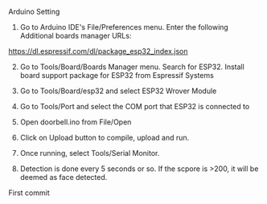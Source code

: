 Arduino Setting
 
1. Go to Arduino IDE's File/Preferences menu. Enter the following Additional boards manager URLs: 

https://dl.espressif.com/dl/package_esp32_index.json

2. Go to Tools/Board/Boards Manager menu. Search for ESP32. Install board support package for ESP32 from Espressif Systems

3. Go to Tools/Board/esp32 and select ESP32 Wrover Module

4. Go to Tools/Port and select the COM port that ESP32 is connected to

5. Open doorbell.ino from File/Open

6. Click on Upload button to compile, upload and run.

7. Once running, select Tools/Serial Monitor. 

8. Detection is done every 5 seconds or so. If the scpore is >200, it will be deemed as face detected.

First commit

